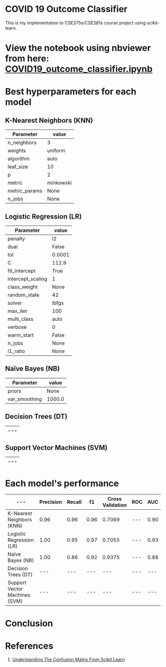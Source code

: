 # COVID 19 Outcome Classifier
This is my implementation to CSE375s/CSE381s course project using scikit-learn.

# View the notebook using nbviewer from here: [COVID19_outcome_classifier.ipynb](https://nbviewer.org/github/k0T0z/COVID-19-outcome-classifier/blob/master/COVID19_outcome_classifier.ipynb)

# Best hyperparameters for each model

## K-Nearest Neighbors (KNN)

| Parameter | value |
| --- | --- |
| n_neighbors | 3 |
| weights | uniform |
| algorithm | auto |
| leaf_size | 10 |
| p | 2 |
| metric | minkowski |
| metric_params | None |
| n_jobs | None |

## Logistic Regression (LR)

| Parameter | value |
| --- | --- |
| penalty | l2 |
| dual | False |
| tol | 0.0001 |
| C | 112.9 |
| fit_intercept | True |
| intercept_scaling | 1 |
| class_weight | None |
| random_state | 42 |
| solver | lbfgs |
| max_iter | 100 |
| multi_class | auto |
| verbose | 0 |
| warm_start | False |
| n_jobs | None |
| l1_ratio | None |

## Naïve Bayes (NB)

| Parameter | value |
| --- | --- |
| priors | None |
| var_smoothing | 1000.0 |

## Decision Trees (DT)

| --- |
| --- |

## Support Vector Machines (SVM)

| --- |
| --- |

# Each model's performance

| --- | Precision | Recall | f1 | Cross Validation | ROC | AUC |
| --- | --- | --- | --- | --- | --- | --- |
| K-Nearest Neighbors (KNN) | 0.96 | 0.96 | 0.96 | 0.7069 | --- | 0.90 |
| Logistic Regression (LR) | 1.00 | 0.95 | 0.97 | 0.7055 | --- | 0.93 |
| Naïve Bayes (NB) | 1.00 | 0.86 | 0.92 | 0.9375 | --- | 0.88 |
| Decision Trees (DT) | --- | --- | --- | --- | --- | --- |
| Support Vector Machines (SVM) | --- | --- | --- | --- | --- | --- |

# Conclusion


# References

1. [Understanding The Confusion Matrix From Scikit Learn](https://towardsdatascience.com/understanding-the-confusion-matrix-from-scikit-learn-c51d88929c79)

